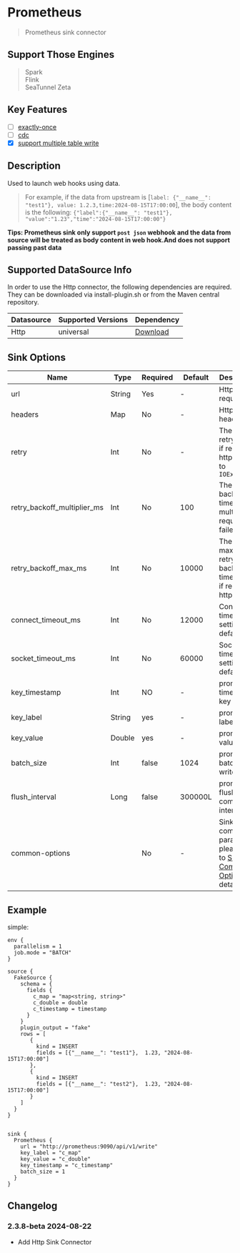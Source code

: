 # Prometheus

> Prometheus sink connector

## Support Those Engines

> Spark<br/>
> Flink<br/>
> SeaTunnel Zeta<br/>

## Key Features

- [ ] [exactly-once](../../concept/connector-v2-features.md)
- [ ] [cdc](../../concept/connector-v2-features.md)
- [x] [support multiple table write](../../concept/connector-v2-features.md)

## Description

Used to launch web hooks using data.

> For example, if the data from upstream is [`label: {"__name__": "test1"}, value: 1.2.3,time:2024-08-15T17:00:00`], the body content is the following: `{"label":{"__name__": "test1"}, "value":"1.23","time":"2024-08-15T17:00:00"}`

**Tips: Prometheus sink only support `post json` webhook and the data from source will be treated as body content in web hook.And does not support passing past data**

## Supported DataSource Info

In order to use the Http connector, the following dependencies are required.
They can be downloaded via install-plugin.sh or from the Maven central repository.

| Datasource | Supported Versions |                                                    Dependency                                                    |
|------------|--------------------|------------------------------------------------------------------------------------------------------------------|
| Http       | universal          | [Download](https://mvnrepository.com/artifact/org.apache.seatunnel/seatunnel-connectors-v2/connector-prometheus) |

## Sink Options

|            Name             |  Type  | Required | Default | Description                                                                                                 |
|-----------------------------|--------|----------|---------|-------------------------------------------------------------------------------------------------------------|
| url                         | String | Yes      | -       | Http request url                                                                                            |
| headers                     | Map    | No       | -       | Http headers                                                                                                |
| retry                       | Int    | No       | -       | The max retry times if request http return to `IOException`                                                 |
| retry_backoff_multiplier_ms | Int    | No       | 100     | The retry-backoff times(millis) multiplier if request http failed                                           |
| retry_backoff_max_ms        | Int    | No       | 10000   | The maximum retry-backoff times(millis) if request http failed                                              |
| connect_timeout_ms          | Int    | No       | 12000   | Connection timeout setting, default 12s.                                                                    |
| socket_timeout_ms           | Int    | No       | 60000   | Socket timeout setting, default 60s.                                                                        |
| key_timestamp               | Int    | NO       | -       | prometheus timestamp  key .                                                                                 |
| key_label                   | String | yes      | -       | prometheus label key                                                                                        |
| key_value                   | Double | yes      | -       | prometheus value                                                                                            |
| batch_size                  | Int    | false    | 1024       | prometheus batch size write                                                                                 |
| flush_interval              | Long   | false      | 300000L  | prometheus flush commit interval                                                     |
| common-options              |        | No       | -       | Sink plugin common parameters, please refer to [Sink Common Options](../sink-common-options.md) for details |

## Example

simple:

```hocon
env {
  parallelism = 1
  job.mode = "BATCH"
}

source {
  FakeSource {
    schema = {
      fields {
        c_map = "map<string, string>"
        c_double = double
        c_timestamp = timestamp
      }
    }
    plugin_output = "fake"
    rows = [
       {
         kind = INSERT
         fields = [{"__name__": "test1"},  1.23, "2024-08-15T17:00:00"]
       },
       {
         kind = INSERT
         fields = [{"__name__": "test2"},  1.23, "2024-08-15T17:00:00"]
       }
    ]
  }
}


sink {
  Prometheus {
    url = "http://prometheus:9090/api/v1/write"
    key_label = "c_map"
    key_value = "c_double"
    key_timestamp = "c_timestamp"
    batch_size = 1
  }
}

```

## Changelog

### 2.3.8-beta 2024-08-22

- Add Http Sink Connector

